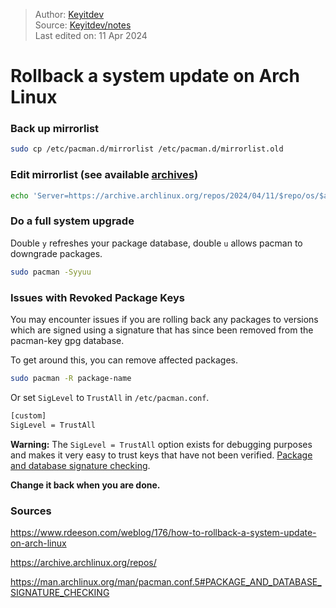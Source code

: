 >Author: [Keyitdev](https://github.com/keyitdev)\
Source: [Keyitdev/notes](https://github.com/keyitdev/notes)\
Last edited on: 11 Apr 2024

# Rollback a system update on Arch Linux

### Back up mirrorlist

```sh
sudo cp /etc/pacman.d/mirrorlist /etc/pacman.d/mirrorlist.old
```

### Edit mirrorlist (see available [archives](https://archive.archlinux.org/repos/))

```sh
echo 'Server=https://archive.archlinux.org/repos/2024/04/11/$repo/os/$arch' | sudo tee /etc/pacman.d/mirrorlist
```

### Do a full system upgrade

Double `y` refreshes your package database, double `u` allows pacman to downgrade packages.

```sh
sudo pacman -Syyuu
```

### Issues with Revoked Package Keys

You may encounter issues if you are rolling back any packages to versions which are signed using a signature that has since been removed from the pacman-key gpg database.

To get around this, you can remove affected packages.

```sh
sudo pacman -R package-name
```

Or  set `SigLevel` to `TrustAll` in `/etc/pacman.conf`.

```sh
[custom]
SigLevel = TrustAll
```

**Warning:** The `SigLevel = TrustAll` option exists for debugging purposes and makes it very easy to trust keys that have not been verified. [Package and database signature checking](https://man.archlinux.org/man/pacman.conf.5#PACKAGE_AND_DATABASE_SIGNATURE_CHECKING).

**Change it back when you are done.**

### Sources

https://www.rdeeson.com/weblog/176/how-to-rollback-a-system-update-on-arch-linux

https://archive.archlinux.org/repos/

https://man.archlinux.org/man/pacman.conf.5#PACKAGE_AND_DATABASE_SIGNATURE_CHECKING


